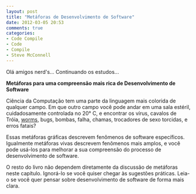 ```yaml
---
layout: post
title: "Metáforas de Desenvolvimento de Software"
date: 2012-03-05 20:53
comments: true
categories:
- Code Compile
- Code
- Compile
- Steve McConnell
---
```

<!--more-->
<p>Olá amigos nerd's... Continuando os estudos...</p>

<strong> Metáforas para uma compreensão mais rica de Desenvolvimento de Software </strong>

Ciência da Computação tem uma parte da linguagem mais colorida de qualquer campo.
Em que outro campo você pode andar em uma sala estéril, cuidadosamente controlada no
20° C, e encontrar os vírus, cavalos de Tróia, <a href="http://cartilha.cert.br/malware/sec6.html" target=_blank>worms</a>, bugs, bombas, falha,
chamas, trocadores de sexo torcidas, e erros fatais?

Essas metáforas gráficas descrevem fenômenos de software específicos.
Igualmente metáforas vivas descrevem fenômenos mais amplos, e você pode usá-los
para melhorar a sua compreensão do processo de desenvolvimento de software.

O resto do livro não dependem diretamente da discussão de metáforas
neste capítulo. Ignorá-lo se você quiser chegar às sugestões práticas.
Leia-o se você quer pensar sobre desenvolvimento de software de forma mais clara.
